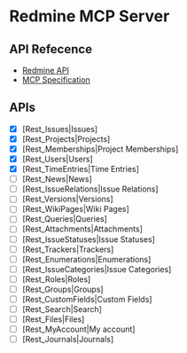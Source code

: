 # Redmine MCP Server

## API Refecence
- [Redmine API](https://www.redmine.org/projects/redmine/wiki/Rest_api)
- [MCP Specification](https://modelcontextprotocol.io/specification/2025-03-26)

## APIs

- [x] [Rest_Issues|Issues]
- [x] [Rest_Projects|Projects]
- [x] [Rest_Memberships|Project Memberships]
- [x] [Rest_Users|Users]
- [x] [Rest_TimeEntries|Time Entries]
- [ ] [Rest_News|News]
- [ ] [Rest_IssueRelations|Issue Relations]
- [ ] [Rest_Versions|Versions]
- [ ] [Rest_WikiPages|Wiki Pages]
- [ ] [Rest_Queries|Queries]
- [ ] [Rest_Attachments|Attachments]
- [ ] [Rest_IssueStatuses|Issue Statuses]
- [ ] [Rest_Trackers|Trackers]
- [ ] [Rest_Enumerations|Enumerations]
- [ ] [Rest_IssueCategories|Issue Categories]
- [ ] [Rest_Roles|Roles]
- [ ] [Rest_Groups|Groups]
- [ ] [Rest_CustomFields|Custom Fields]
- [ ] [Rest_Search|Search]
- [ ] [Rest_Files|Files]
- [ ] [Rest_MyAccount|My account]
- [ ] [Rest_Journals|Journals]
